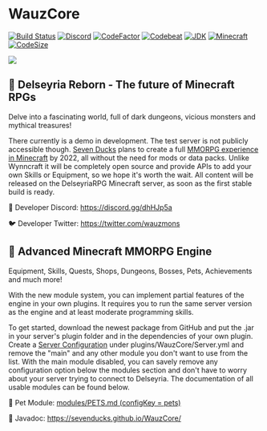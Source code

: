# WauzCore
[![Build Status](https://github.com/SevenDucks/WauzCore/actions/workflows/maven.yml/badge.svg)](https://github.com/SevenDucks/WauzCore/actions/workflows/maven.yml)
[![Discord](https://img.shields.io/discord/212147184999596032)](https://discord.gg/dhHJp5a)
[![CodeFactor](https://www.codefactor.io/repository/github/sevenducks/wauzcore/badge)](https://www.codefactor.io/repository/github/sevenducks/wauzcore)
[![Codebeat](https://codebeat.co/badges/54809851-9b0b-4970-a486-754de395c884)](https://codebeat.co/projects/github-com-sevenducks-wauzcore-master)
[![JDK](https://img.shields.io/badge/Java-OpenJDK%2016-orange.svg)](https://adoptopenjdk.net/index.html)
[![Minecraft](https://img.shields.io/badge/Minecraft-PaperMC%201.17.1-orange.svg)](https://papermc.io/downloads#Paper-1.17)
[![CodeSize](https://img.shields.io/github/languages/code-size/SevenDucks/WauzCore)](https://shields.io/category/size)

<a href="https://seven-ducks.com/delseyria.html"><img src="https://seven-ducks.com/assets/images/banner-delseyria.png"/></a> 

## :sunrise_over_mountains: Delseyria Reborn - The future of Minecraft RPGs
Delve into a fascinating world, full of dark dungeons, vicious monsters and mythical treasures!

There currently is a demo in development. The test server is not publicly accessible though. [Seven Ducks](https://github.com/SevenDucks) plans to create a full [MMORPG experience in Minecraft](https://seven-ducks.com/delseyria.html) by 2022, all without the need for mods or data packs. Unlike Wynncraft it will be completely open source and provide APIs to add your own Skills or Equipment, so we hope it's worth the wait. All content will be released on the DelseyriaRPG Minecraft server, as soon as the first stable build is ready.

:speech_balloon: Developer Discord: https://discord.gg/dhHJp5a

:bird: Developer Twitter: https://twitter.com/wauzmons

## :crown: Advanced Minecraft MMORPG Engine
Equipment, Skills, Quests, Shops, Dungeons, Bosses, Pets, Achievements and much more!

With the new module system, you can implement partial features of the engine in your own plugins. It requires you to run the same server version as the engine and at least moderate programming skills.

To get started, download the newest package from GitHub and put the .jar in your server's plugin folder and in the dependencies of your own plugin. Create a [Server Configuration](./examples/Server.yml) under plugins/WauzCore/Server.yml and remove the "main" and any other module you don't want to use from the list. With the main module disabled, you can savely remove any configuration option below the modules section and don't have to worry about your server trying to connect to Delseyria. The documentation of all usable modules can be found below.

:hamster: Pet Module: [modules/PETS.md (configKey = pets)](./modules/PETS.md)

:orange_book: Javadoc: https://sevenducks.github.io/WauzCore/

